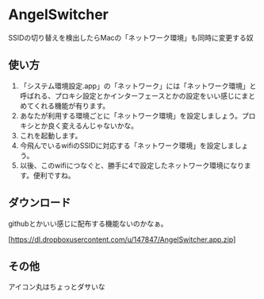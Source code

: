 AngelSwitcher
=============

SSIDの切り替えを検出したらMacの「ネットワーク環境」も同時に変更する奴

使い方
----------

1. 「システム環境設定.app」の「ネットワーク」には「ネットワーク環境」と呼ばれる、プロキシ設定とかインターフェースとかの設定をいい感じにまとめてくれる機能が有ります。
2. あなたが利用する環境ごとに「ネットワーク環境」を設定しましょう。プロキシとか良く変えるんじゃないかな。
3. これを起動します。
4. 今飛んでいるwifiのSSIDに対応する「ネットワーク環境」を設定しましょう。
5. 以後、このwifiにつなぐと、勝手に4で設定したネットワーク環境になります。便利ですね。

ダウンロード
----------
githubとかいい感じに配布する機能ないのかなぁ。

[https://dl.dropboxusercontent.com/u/147847/AngelSwitcher.app.zip]

その他
----------
アイコン丸はちょっとダサいな